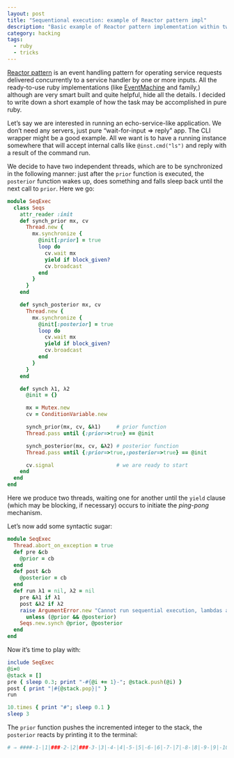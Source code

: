 ```yaml
---
layout: post
title: "Sequentional execution: example of Reactor pattern impl"
description: "Basic example of Reactor pattern implementation within two threads"
category: hacking
tags:
  - ruby
  - tricks
---
```

[Reactor pattern](http://en.wikipedia.org/wiki/Reactor_pattern) is an event handling pattern
for operating service requests delivered concurrently to a service handler by one or more inputs. All
the ready-to-use ruby implementations (like [EventMachine](http://rubyeventmachine.com/) and family,)
although are very smart built and quite helpful, hide all the details. I decided to write down a short
example of how the task may be accomplished in pure ruby.

Let’s say we are interested in running an echo-service-like application. We don’t need any servers,
just pure “wait-for-input ⇒ reply” app. The CLI wrapper might be a good example. All we want is to have
a running instance somewhere that will accept internal calls like `@inst.cmd("ls")` and reply with
a result of the command run.

We decide to have two independent threads, which are to be synchronized in the following manner: just
after the `prior` function is executed, the `posterior` function wakes up, does something and falls sleep
back until the next call to `prior`. Here we go:

```ruby
module SeqExec
  class Seqs
    attr_reader :init
    def synch_prior mx, cv
      Thread.new {
        mx.synchronize {
          @init[:prior] = true
          loop do
            cv.wait mx
            yield if block_given?
            cv.broadcast
          end
        }
      }
    end

    def synch_posterior mx, cv
      Thread.new {
        mx.synchronize {
          @init[:posterior] = true
          loop do
            cv.wait mx
            yield if block_given?
            cv.broadcast
          end
        }
      }
    end

    def synch λ1, λ2
      @init = {}

      mx = Mutex.new
      cv = ConditionVariable.new

      synch_prior(mx, cv, &λ1)     # prior function
      Thread.pass until {:prior=>true} == @init

      synch_posterior(mx, cv, &λ2) # posterior function
      Thread.pass until {:prior=>true,:posterior=>true} == @init

      cv.signal                    # we are ready to start
    end
  end
end
```

Here we produce two threads, waiting one for another until the `yield` clause
(which may be blocking, if necessary) occurs to initiate the _ping-pong_ mechanism.

Let’s now add some syntactic sugar:

```ruby
module SeqExec
  Thread.abort_on_exception = true
  def pre &cb
    @prior = cb
  end
  def post &cb
    @posterior = cb
  end
  def run λ1 = nil, λ2 = nil
    pre &λ1 if λ1
    post &λ2 if λ2
    raise ArgumentError.new "Cannot run sequential execution, lambdas are not set" \
      unless (@prior && @posterior)
    Seqs.new.synch @prior, @posterior
  end
end
```

Now it’s time to play with:

```ruby
include SeqExec
@i=0
@stack = []
pre { sleep 0.3; print "-#{@i += 1}-"; @stack.push(@i) }
post { print "|#{@stack.pop}|" }
run

10.times { print "#"; sleep 0.1 }
sleep 3
```

The `prior` function pushes the incremented integer to the stack, the `posterior` reacts
by printing it to the terminal:

```ruby
# ⇒ ####-1-|1|###-2-|2|###-3-|3|-4-|4|-5-|5|-6-|6|-7-|7|-8-|8|-9-|9|-10-|10|-11-|11|-12-|12|-13-|13|
```

